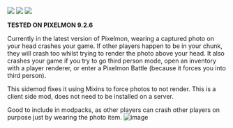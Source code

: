 ![](https://cf.way2muchnoise.eu/title/969799.svg) ![](https://cf.way2muchnoise.eu/versions/969799.svg) ![](https://cf.way2muchnoise.eu/full_969799_downloads.svg)

**TESTED ON PIXELMON 9.2.6**

Currently in the latest version of Pixelmon, wearing a captured photo on your head crashes your game. If other players happen to be in your chunk, they will crash too whilst trying to render the photo above your head. It also crashes your game if you try to go third person mode, open an inventory with a player renderer, or enter a Pixelmon Battle (because it forces you into third person).

This sidemod fixes it using Mixins to force photos to not render. This is a client side mod, does not need to be installed on a server.

Good to include in modpacks, as other players can crash other players on purpose just by wearing the photo item.
![image](https://github.com/Aster0/PixelmonPhotoFix/assets/40921567/c0212263-327a-4057-b9d3-61c7c11d526f)



 

